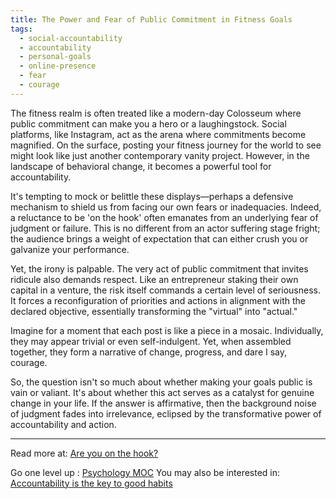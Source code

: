 ```yaml
---
title: The Power and Fear of Public Commitment in Fitness Goals
tags:
  - social-accountability
  - accountability
  - personal-goals
  - online-presence
  - fear
  - courage
---
```

The fitness realm is often treated like a modern-day Colosseum where public commitment can make you a hero or a laughingstock. Social platforms, like Instagram, act as the arena where commitments become magnified. On the surface, posting your fitness journey for the world to see might look like just another contemporary vanity project. However, in the landscape of behavioral change, it becomes a powerful tool for accountability.

It's tempting to mock or belittle these displays—perhaps a defensive mechanism to shield us from facing our own fears or inadequacies. Indeed, a reluctance to be 'on the hook' often emanates from an underlying fear of judgment or failure. This is no different from an actor suffering stage fright; the audience brings a weight of expectation that can either crush you or galvanize your performance.

Yet, the irony is palpable. The very act of public commitment that invites ridicule also demands respect. Like an entrepreneur staking their own capital in a venture, the risk itself commands a certain level of seriousness. It forces a reconfiguration of priorities and actions in alignment with the declared objective, essentially transforming the "virtual" into "actual."

Imagine for a moment that each post is like a piece in a mosaic. Individually, they may appear trivial or even self-indulgent. Yet, when assembled together, they form a narrative of change, progress, and dare I say, courage.

So, the question isn't so much about whether making your goals public is vain or valiant. It's about whether this act serves as a catalyst for genuine change in your life. If the answer is affirmative, then the background noise of judgment fades into irrelevance, eclipsed by the transformative power of accountability and action.

----

Read more at: [Are you on the hook?](https://latecheckout.substack.com/p/are-you-on-the-hook?utm_source=substack&utm_medium=email)

Go one level up : [Psychology MOC](Maps/Psychology%20MOC.md)
You may also be interested in: [Accountability is the key to good habits](Accountability%20is%20the%20key%20to%20good%20habits)